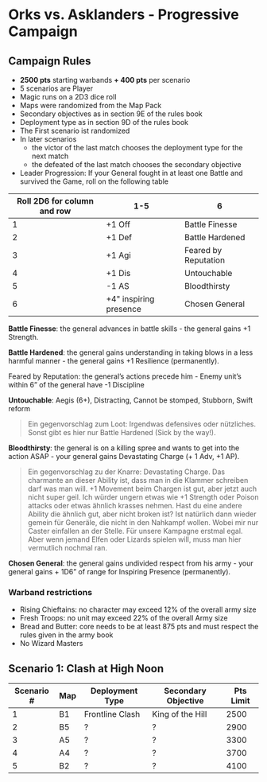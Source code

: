 # Orks vs. Asklanders - Progressive Campaign

## Campaign Rules

+ **2500 pts** starting warbands **+ 400 pts** per scenario
+ 5 scenarios are Player
+ Magic runs on a 2D3 dice roll
+ Maps were randomized from the Map Pack
+ Secondary objectives as in section 9E of the rules book
+ Deployment type as in section 9D of the rules book
+ The First scenario ist randomized
+ In later scenarios
     + the victor of the last match chooses the deployment type for the next match
     + the defeated of the last match chooses the secondary objective
+ Leader Progression: If your General fought in at least one Battle and survived the Game, roll on the following table

| Roll 2D6 for column and row |	1-5 | 6 |
| ---| --- | --- |
| 1 |	+1 Off	|Battle Finesse|
| 2	|+1 Def|	Battle Hardened|
| 3	|+1 Agi	|Feared by Reputation|
| 4	|+1 Dis	|Untouchable|
| 5| -1 AS |	Bloodthirsty|
| 6 |+4" inspiring presence	| Chosen General|

**Battle Finesse**: the general advances in battle skills - the general gains +1 Strength.

**Battle Hardened**: the general gains understanding in taking blows in a less harmful manner - the general gains +1 Resilience (permanently).

Feared by Reputation: the general’s actions precede him - Enemy unit’s within 6” of the general have -1 Discipline

**Untouchable**: Aegis (6+), Distracting, Cannot be stomped, Stubborn, Swift reform

> Ein gegenvorschlag zum Loot: Irgendwas defensives oder nützliches. Sonst gibt es hier nur Battle Hardened (Sick by the way!).

**Bloodthirsty**: the general is on a killing spree and wants to get into the action ASAP - your general gains Devastating Charge (+ 1 Adv, +1 AP).

> Ein gegenvorschlag zu der Knarre: Devastating Charge. Das charmante an dieser Ability ist, dass man in die Klammer schreiben darf was man will. +1 Movement beim Chargen ist gut, aber jetzt auch nicht super geil. Ich würder ungern etwas wie +1 Strength oder Poison attacks oder etwas ähnlich krasses nehmen. Hast du eine andere Ability die ähnlich gut, aber nicht broken ist? Ist natürlich dann wieder gemein für Generäle, die nicht in den Nahkampf wollen. Wobei mir nur Caster einfallen an der Stelle. Für unsere Kampagne erstmal egal. Aber wenn jemand Elfen oder Lizards spielen will, muss man hier vermutlich nochmal ran.

**Chosen General**: the general gains undivided respect from his army - your general gains + 1D6” of range for Inspiring Presence (permanently).

### Warband restrictions

+ Rising Chieftains: no character may exceed 12% of the overall army size
+ Fresh Troops: no unit may exceed 22% of the overall Army size
+ Bread and Butter: core needs to be at least 875 pts and must respect the rules given in the army book
+ No Wizard Masters

## Scenario 1: Clash at High Noon

| Scenario # |  Map | Deployment Type | Secondary Objective | Pts Limit |
| --- | --- | --- | --- | --- |
| 1 | B1 | Frontline Clash | King of the Hill | 2500 | 
| 2 | B5 | ? | ? | 2900 | 
| 3 | A5 | ? | ? | 3300 | 
| 4 | A4 | ? | ? | 3700 | 
| 5 | B2 | ? | ? | 4100 | 
